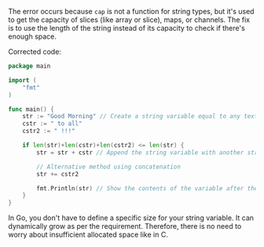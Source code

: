 The error occurs because `cap` is not a function for string types, but it's used to get the capacity of slices (like array or slice), maps, or channels. The fix is to use the length of the string instead of its capacity to check if there's enough space.

Corrected code:

```go
package main

import (
	"fmt"
)

func main() {
	str := "Good Morning" // Create a string variable equal to any text value.
	cstr := " to all"
	cstr2 := " !!!"

	if len(str)+len(cstr)+len(cstr2) <= len(str) {
		str = str + cstr // Append the string variable with another string literal in the most idiomatic way.

		// Alternative method using concatenation
		str += cstr2

		fmt.Println(str) // Show the contents of the variable after the append operation.
	}
}
```

In Go, you don't have to define a specific size for your string variable. It can dynamically grow as per the requirement. Therefore, there is no need to worry about insufficient allocated space like in C.
